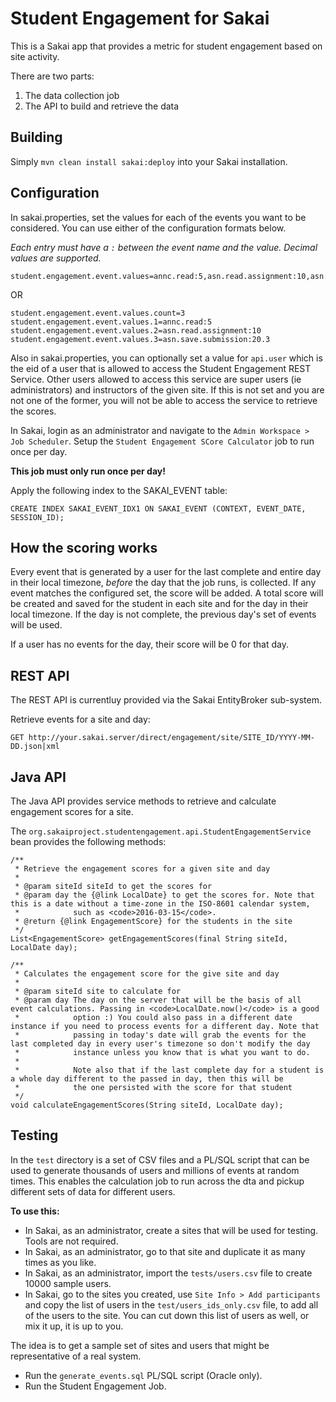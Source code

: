 # Student Engagement for Sakai

This is a Sakai app that provides a metric for student engagement based on site activity.

There are two parts:

1. The data collection job
2. The API to build and retrieve the data

## Building
Simply `mvn clean install sakai:deploy` into your Sakai installation.

## Configuration
In sakai.properties, set the values for each of the events you want to be considered. You can use either of the configuration formats below. 

*Each entry must have a `:` between the event name and the value. Decimal values are supported.*

````
student.engagement.event.values=annc.read:5,asn.read.assignment:10,asn.save.submission:20.3
````
OR

````
student.engagement.event.values.count=3
student.engagement.event.values.1=annc.read:5
student.engagement.event.values.2=asn.read.assignment:10
student.engagement.event.values.3=asn.save.submission:20.3
````

Also in sakai.properties, you can optionally set a value for `api.user` which is the eid of a user that is allowed to access the Student Engagement REST Service.
Other users allowed to access this service are super users (ie administrators) and instructors of the given site. If this is not set and you are not one of the former, you will not be able to access the service to retrieve the scores.

In Sakai, login as an administrator and navigate to the `Admin Workspace > Job Scheduler`. Setup the `Student Engagement SCore Calculator` job to run once per day.

__This job must only run once per day!__

Apply the following index to the SAKAI_EVENT table:
````
CREATE INDEX SAKAI_EVENT_IDX1 ON SAKAI_EVENT (CONTEXT, EVENT_DATE, SESSION_ID);
````

## How the scoring works
Every event that is generated by a user for the last complete and entire day in their local timezone, _before_ the day that the job runs, is collected. If any event matches the configured set, the score will be added. A total score will be created and saved for the student in each site and for the day in their local timezone. If the day is not complete, the previous day's set of events will be used.

If a user has no events for the day, their score will be 0 for that day.

## REST API

The REST API is currentluy provided via the Sakai EntityBroker sub-system.

Retrieve events for a site and day:

`GET http://your.sakai.server/direct/engagement/site/SITE_ID/YYYY-MM-DD.json|xml`


## Java API

The Java API provides service methods to retrieve and calculate engagement scores for a site.

The `org.sakaiproject.studentengagement.api.StudentEngagementService` bean provides the following methods:

````
/**
 * Retrieve the engagement scores for a given site and day
 *
 * @param siteId siteId to get the scores for
 * @param day the {@link LocalDate} to get the scores for. Note that this is a date without a time-zone in the ISO-8601 calendar system,
 *            such as <code>2016-03-15</code>.
 * @return {@link EngagementScore} for the students in the site
 */
List<EngagementScore> getEngagementScores(final String siteId, LocalDate day);

/**
 * Calculates the engagement score for the give site and day
 *
 * @param siteId site to calculate for
 * @param day The day on the server that will be the basis of all event calculations. Passing in <code>LocalDate.now()</code> is a good
 *            option :) You could also pass in a different date instance if you need to process events for a different day. Note that
 *            passing in today's date will grab the events for the last completed day in every user's timezone so don't modify the day
 *            instance unless you know that is what you want to do.
 *            
 *            Note also that if the last complete day for a student is a whole day different to the passed in day, then this will be
 *            the one persisted with the score for that student
 */
void calculateEngagementScores(String siteId, LocalDate day);
````

## Testing

In the `test` directory is a set of CSV files and a PL/SQL script that can be used to generate thousands of users and millions of events at random times. This enables the calculation job to run across the dta and pickup different sets of data for different users.

**To use this:**

* In Sakai, as an administrator, create a sites that will be used for testing. Tools are not required.
* In Sakai, as an administrator, go to that site and duplicate it as many times as you like.
* In Sakai, as an administrator, import the `tests/users.csv` file to create 10000 sample users. 
* In Sakai, go to the sites you created, use `Site Info > Add participants` and copy the list of users in the `test/users_ids_only.csv` file, to add all of the users to the site. You can cut down this list of users as well, or mix it up, it is up to you. 

The idea is to get a sample set of sites and users that might be representative of a real system.

* Run the `generate_events.sql` PL/SQL script (Oracle only).
* Run the Student Engagement Job.





